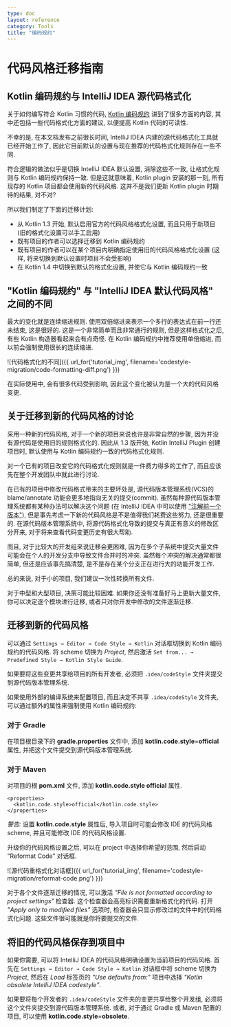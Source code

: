 ```yaml
---
type: doc
layout: reference
category: Tools
title: "编码规约"
---
```


# 代码风格迁移指南


## Kotlin 编码规约与 IntelliJ IDEA 源代码格式化

关于如何编写符合 Kotlin 习惯的代码, [Kotlin 编码规约](coding-conventions.html) 讲到了很多方面的内容,
其中还包括一些代码格式化方面的建议, 以便提高 Kotlin 代码的可读性.

不幸的是, 在本文档发布之前很长时间, IntelliJ IDEA 内建的源代码格式化工具就已经开始工作了, 因此它目前默认的设置与现在推荐的代码格式化规则存在一些不同.

符合逻辑的做法似乎是切换 IntelliJ IDEA 默认设置, 消除这些不一致, 让格式化规则与 Kotlin 编码规约保持一致.
但是这就意味着, Kotlin plugin 安装的那一刻, 所有现存的 Kotlin 项目都会使用新的代码风格.
这并不是我们更新 Kotlin plugin 时期待的结果, 对不对?

所以我们制定了下面的迁移计划:

* 从 Kotlin 1.3 开始, 默认启用官方的代码风格格式化设置, 而且只用于新项目 (旧的格式化设置可以手工启用)
* 既有项目的作者可以选择迁移到 Kotlin 编码规约
* 既有项目的作者可以在某个项目内明确指定使用旧的代码风格格式化设置 (这样, 将来切换到默认设置时项目不会受影响)
* 在 Kotlin 1.4 中切换到默认的格式化设置, 并使它与 Kotlin 编码规约一致

## "Kotlin 编码规约" 与 "IntelliJ IDEA 默认代码风格" 之间的不同

最大的变化就是连续缩进规则. 使用双倍缩进来表示一个多行的表达式在前一行还未结束, 这是很好的.
这是一个非常简单而且非常通行的规则, 但是这样格式化之后, 有些 Kotlin 构造器看起来会有点奇怪.
在 Kotlin 编码规约中推荐使用单倍缩进, 而以前会强制使用很长的连续缩进.

![代码格式化的不同]({{ url_for('tutorial_img', filename='codestyle-migration/code-formatting-diff.png') }})

在实际使用中, 会有很多代码受到影响, 因此这个变化被认为是一个大的代码风格变更.

## 关于迁移到新的代码风格的讨论

采用一种新的代码风格, 对于一个新的项目来说也许是非常自然的步骤, 因为并没有源代码是使用旧的规则格式化的.
因此从 1.3 版开始, Kotlin IntelliJ Plugin 创建项目时, 默认使用与 Kotlin 编码规约一致的代码格式化规则.

对一个已有的项目改变它的代码格式化规则就是一件费力得多的工作了, 而且应该先在整个开发团队中就此进行讨论.

在已有的项目中修改代码格式带来的主要坏处是, 源代码版本管理系统(VCS)的 blame/annotate 功能会更多地指向无关的提交(commit).
虽然每种源代码版本管理系统都有某种办法可以解决这个问题
(在 IntelliJ IDEA 中可以使用 ["注解前一个版本"](https://www.jetbrains.com/help/idea/investigate-changes.html)),
但是事先考虑一下新的代码风格是不是值得我们耗费这些努力, 还是很重要的.
在源代码版本管理系统中, 将源代码格式化导致的提交与真正有意义的修改区分开来, 对于将来查看代码变更历史有很大帮助.

而且, 对于比较大的开发组来说迁移会更困难, 因为在多个子系统中提交大量文件可能会在个人的开发分支中导致文件合并时的冲突.
虽然每个冲突的解决通常都很简单, 但还是应该事先搞清楚, 是不是存在某个分支正在进行大的功能开发工作.

总的来说, 对于小的项目, 我们建议一次性转换所有文件.

对于中型和大型项目, 决策可能比较困难.
如果你还没有准备好马上更新大量文件, 你可以决定逐个模块进行迁移, 或者只对你开发中修改的文件逐渐迁移.

## 迁移到新的代码风格

可以通过 `Settings → Editor → Code Style → Kotlin` 对话框切换到 Kotlin 编码规约的代码风格.
将 scheme 切换为 *Project*, 然后激活 `Set from... → Predefined Style → Kotlin Style Guide`.

如果要将这些变更共享给项目的所有开发者, 必须把 `.idea/codeStyle` 文件夹提交到源代码版本管理系统.

如果使用外部的编译系统来配置项目, 而且决定不共享 `.idea/codeStyle` 文件夹, 可以通过额外的属性来强制使用 Kotlin 编码规约:

### 对于 Gradle
在项目根目录下的 **gradle.properties** 文件中, 添加 **kotlin.code.style**=**official** 属性, 并把这个文件提交到源代码版本管理系统.

### 对于 Maven
对项目的根 **pom.xml** 文件, 添加 **kotlin.code.style official** 属性.

<div class="sample" markdown="1" theme="idea" mode='xml'>

```
<properties>
  <kotlin.code.style>official</kotlin.code.style>
</properties>
```

</div>

_警告:_ 设置 **kotlin.code.style** 属性后, 导入项目时可能会修改 IDE 的代码风格 scheme, 并且可能修改 IDE 的代码风格设置.

升级你的代码风格设置之后, 可以在 project 中选择你希望的范围, 然后启动 “Reformat Code” 对话框.

![源代码重格式化对话框]({{ url_for('tutorial_img', filename='codestyle-migration/reformat-code.png') }})


对于各个文件逐渐迁移的情况, 可以激活 *"File is not formatted according to project settings"* 检查器.
这个检查器会高亮标识需要重新格式化的代码.
打开 *"Apply only to modified files"* 选项时, 检查器会只显示修改过的文件中的代码格式化问题.
这些文件很可能就是你将要提交的文件.

## 将旧的代码风格保存到项目中

如果你需要, 可以将 IntelliJ IDEA 的代码风格明确设置为当前项目的代码风格.
首先在 `Settings → Editor → Code Style → Kotlin` 对话框中将 scheme 切换为 *Project*,
然后在 *Load* 标签页的 *"Use defaults from:"* 项目中选择 *"Kotlin obsolete IntelliJ IDEA codestyle"*.

如果要将每个开发者的 `.idea/codeStyle` 文件夹的变更共享给整个开发组, 必须将这个文件夹提交到源代码版本管理系统.
或者, 对于通过 Gradle 或 Maven 配置的项目, 可以使用 **kotlin.code.style**=**obsolete**.
